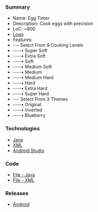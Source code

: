 ### Summary
- Name: Egg Timer
- Description: Cook eggs with precision
- LoC: ~900
- [Logo](https://github.com/Sinc0/AndroidEggTimerApp/blob/master/app/src/main/res/mipmap-xxxhdpi/ic_launcher.png)
- Features:
- \--- Select From 9 Cooking Levels
- \----• Super Soft
- \----• Extra Soft
- \----• Soft
- \----• Medium Soft
- \----• Medium
- \----• Medium Hard
- \----• Hard
- \----• Extra Hard
- \----• Super Hard
- \--- Select From 3 Themes
- \----• Original
- \----• Inverted
- \----• Blueberry

### Technologies
- [Java](https://www.java.com/en/)
- [XML](https://en.wikipedia.org/wiki/XML)
- [Android Studio](https://developer.android.com/studio)

### Code
- [File - Java](https://github.com/Sinc0/AndroidEggTimerApp/blob/master/app/src/main/java/android/egg/timer/MainActivity.java)
- [File - XML](https://github.com/Sinc0/AndroidEggTimerApp/blob/master/app/src/main/res/layout/activity_main.xml)

### Releases
- [Android]()

